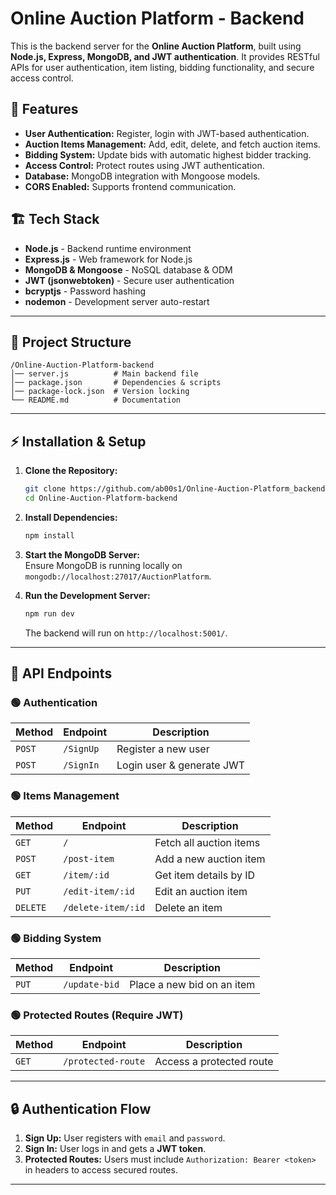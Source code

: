 # Online Auction Platform - Backend

This is the backend server for the **Online Auction Platform**, built using **Node.js, Express, MongoDB, and JWT authentication**. It provides RESTful APIs for user authentication, item listing, bidding functionality, and secure access control.

## 🚀 Features

- **User Authentication:** Register, login with JWT-based authentication.
- **Auction Items Management:** Add, edit, delete, and fetch auction items.
- **Bidding System:** Update bids with automatic highest bidder tracking.
- **Access Control:** Protect routes using JWT authentication.
- **Database:** MongoDB integration with Mongoose models.
- **CORS Enabled:** Supports frontend communication.

## 🏗 Tech Stack

- **Node.js** - Backend runtime environment
- **Express.js** - Web framework for Node.js
- **MongoDB & Mongoose** - NoSQL database & ODM
- **JWT (jsonwebtoken)** - Secure user authentication
- **bcryptjs** - Password hashing
- **nodemon** - Development server auto-restart

---

## 📂 Project Structure

```
/Online-Auction-Platform-backend
│── server.js          # Main backend file
│── package.json       # Dependencies & scripts
│── package-lock.json  # Version locking
└── README.md          # Documentation
```

---

## ⚡ Installation & Setup

1. **Clone the Repository:**
   ```sh
   git clone https://github.com/ab00s1/Online-Auction-Platform_backend.git
   cd Online-Auction-Platform-backend
   ```

2. **Install Dependencies:**
   ```sh
   npm install
   ```

3. **Start the MongoDB Server:**  
   Ensure MongoDB is running locally on `mongodb://localhost:27017/AuctionPlatform`.

4. **Run the Development Server:**
   ```sh
   npm run dev
   ```
   The backend will run on `http://localhost:5001/`.

---

## 🔑 API Endpoints

### 🟢 Authentication

| Method | Endpoint    | Description |
|--------|------------|-------------|
| `POST` | `/SignUp`  | Register a new user |
| `POST` | `/SignIn`  | Login user & generate JWT |

### 🟢 Items Management

| Method   | Endpoint         | Description |
|----------|-----------------|-------------|
| `GET`    | `/`             | Fetch all auction items |
| `POST`   | `/post-item`    | Add a new auction item |
| `GET`    | `/item/:id`     | Get item details by ID |
| `PUT`    | `/edit-item/:id` | Edit an auction item |
| `DELETE` | `/delete-item/:id` | Delete an item |

### 🟢 Bidding System

| Method | Endpoint    | Description |
|--------|------------|-------------|
| `PUT`  | `/update-bid` | Place a new bid on an item |

### 🟢 Protected Routes (Require JWT)

| Method | Endpoint          | Description |
|--------|------------------|-------------|
| `GET`  | `/protected-route` | Access a protected route |

---

## 🔒 Authentication Flow

1. **Sign Up:** User registers with `email` and `password`.
2. **Sign In:** User logs in and gets a **JWT token**.
3. **Protected Routes:** Users must include `Authorization: Bearer <token>` in headers to access secured routes.

---
